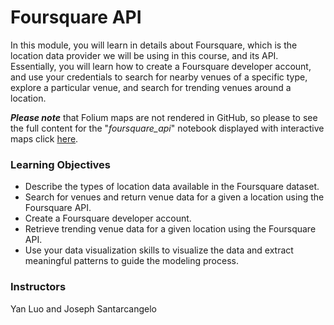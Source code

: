 # Foursquare API
In this module, you will learn in details about Foursquare, which is the location data provider we will be using in this course, and its API. Essentially, you will learn how to create a Foursquare developer account, and use your credentials to search for nearby venues of a specific type, explore a particular venue, and search for trending venues around a location.

*__Please note__* that Folium maps are not rendered in GitHub, so please to see the full content for the "_foursquare_api_" notebook displayed with interactive maps click [here](https://nbviewer.jupyter.org/github/saulovillasenor/ibm_data_science_professional_certificate/blob/main/course10_applied_data_science_capstone/week2_foursquare_api/foursquare_api.ipynb).

### Learning Objectives
- Describe the types of location data available in the Foursquare dataset.
- Search for venues and return venue data for a given a location using the Foursquare API.
- Create a Foursquare developer account.
- Retrieve trending venue data for a given location using the Foursquare API.
- Use your data visualization skills to visualize the data and extract meaningful patterns to guide the modeling process.

### Instructors
Yan Luo and Joseph Santarcangelo
